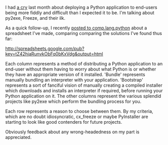 <!--
.. title: Comparing methods of deploying Python applications
.. slug: comparing-methods-of-deploying-python-applications
.. date: 2009-11-12 12:18:19-06:00
.. tags: python
.. link: 
.. description: 
.. type: text
-->


I had [a cry](/posts/2009/9/28/python-deployment-sucks.html) last month about
deploying a Python application to end-users being more fiddly and difficult
than I expected it to be. I'm talking about py2exe, Freeze, and their ilk.

As a quick follow-up, I recently [posted to
comp.lang.python](http://groups.google.com/group/comp.lang.python/browse_thread/thread/5abb44388a28ce25/8ce490b3587719e4?lnk=gst&q=directory+python+installed&pli=1)
about a spreadsheet I've made, comparing comparing the solutions I've
found thus far:

<http://spreadsheets.google.com/pub?key=tZ42hjaRunvkObFq0bKxVdg&output=html>

Each column represents a method of distributing a Python application to
an end-user without them having to worry about what Python is or whether
they have an appropriate version of it installed. 'Bundle' represents
manually bundling an interpreter with your application. 'Bootstrap'
represents a sort of fanciful vision of manually creating a compiled
installer which downloads and installs an interpreter if required,
before running your Python application on it. The other columns
represent the various splendid projects like py2exe which perform the
bundling process for you.

Each row represents a reason to choose between them. By my criteria,
which are no doubt idiosyncratic, cx\_freeze or maybe PyInstaller are
starting to look like good contenders for future projects.

Obviously feedback about any wrong-headedness on my part is appreciated.
